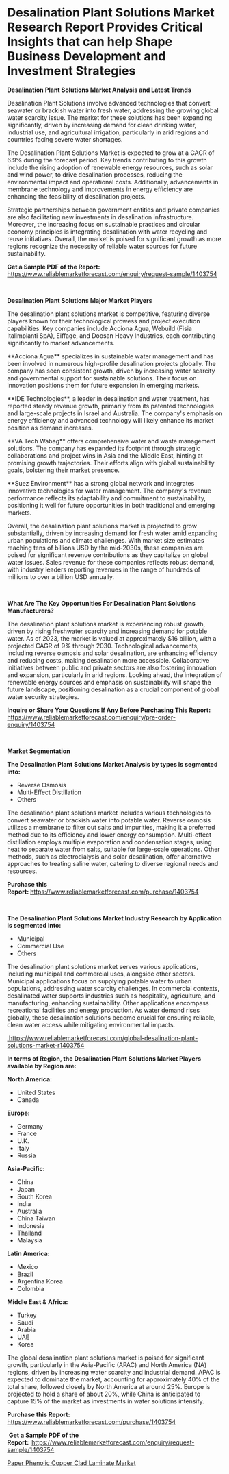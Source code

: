 <p><h1>Desalination Plant Solutions Market Research Report Provides Critical Insights that can help Shape Business Development and Investment Strategies</h1></p><p><strong>Desalination Plant Solutions Market Analysis and Latest Trends</strong></p>
<p><p>Desalination Plant Solutions involve advanced technologies that convert seawater or brackish water into fresh water, addressing the growing global water scarcity issue. The market for these solutions has been expanding significantly, driven by increasing demand for clean drinking water, industrial use, and agricultural irrigation, particularly in arid regions and countries facing severe water shortages.</p><p>The Desalination Plant Solutions Market is expected to grow at a CAGR of 6.9% during the forecast period. Key trends contributing to this growth include the rising adoption of renewable energy resources, such as solar and wind power, to drive desalination processes, reducing the environmental impact and operational costs. Additionally, advancements in membrane technology and improvements in energy efficiency are enhancing the feasibility of desalination projects. </p><p>Strategic partnerships between government entities and private companies are also facilitating new investments in desalination infrastructure. Moreover, the increasing focus on sustainable practices and circular economy principles is integrating desalination with water recycling and reuse initiatives. Overall, the market is poised for significant growth as more regions recognize the necessity of reliable water sources for future sustainability.</p></p>
<p><strong>Get a Sample PDF of the Report:&nbsp;</strong> <a href="https://www.reliablemarketforecast.com/enquiry/request-sample/1403754?utm_campaign=1110&utm_medium=2&utm_source=Github&utm_content=ia&utm_term=13012025&utm_id=desalination-plant-solutions">https://www.reliablemarketforecast.com/enquiry/request-sample/1403754</a></p>
<p>&nbsp;</p>
<p><strong>Desalination Plant Solutions Major Market Players</strong></p>
<p><p>The desalination plant solutions market is competitive, featuring diverse players known for their technological prowess and project execution capabilities. Key companies include Acciona Agua, Webuild (Fisia Italimpianti SpA), Eiffage, and Doosan Heavy Industries, each contributing significantly to market advancements.</p><p>**Acciona Agua** specializes in sustainable water management and has been involved in numerous high-profile desalination projects globally. The company has seen consistent growth, driven by increasing water scarcity and governmental support for sustainable solutions. Their focus on innovation positions them for future expansion in emerging markets.</p><p>**IDE Technologies**, a leader in desalination and water treatment, has reported steady revenue growth, primarily from its patented technologies and large-scale projects in Israel and Australia. The company's emphasis on energy efficiency and advanced technology will likely enhance its market position as demand increases.</p><p>**VA Tech Wabag** offers comprehensive water and waste management solutions. The company has expanded its footprint through strategic collaborations and project wins in Asia and the Middle East, hinting at promising growth trajectories. Their efforts align with global sustainability goals, bolstering their market presence.</p><p>**Suez Environment** has a strong global network and integrates innovative technologies for water management. The company's revenue performance reflects its adaptability and commitment to sustainability, positioning it well for future opportunities in both traditional and emerging markets.</p><p>Overall, the desalination plant solutions market is projected to grow substantially, driven by increasing demand for fresh water amid expanding urban populations and climate challenges. With market size estimates reaching tens of billions USD by the mid-2030s, these companies are poised for significant revenue contributions as they capitalize on global water issues. Sales revenue for these companies reflects robust demand, with industry leaders reporting revenues in the range of hundreds of millions to over a billion USD annually.</p></p>
<p>&nbsp;</p>
<p><strong>What Are The Key Opportunities For Desalination Plant Solutions Manufacturers?</strong></p>
<p><p>The desalination plant solutions market is experiencing robust growth, driven by rising freshwater scarcity and increasing demand for potable water. As of 2023, the market is valued at approximately $16 billion, with a projected CAGR of 9% through 2030. Technological advancements, including reverse osmosis and solar desalination, are enhancing efficiency and reducing costs, making desalination more accessible. Collaborative initiatives between public and private sectors are also fostering innovation and expansion, particularly in arid regions. Looking ahead, the integration of renewable energy sources and emphasis on sustainability will shape the future landscape, positioning desalination as a crucial component of global water security strategies.</p></p>
<p><strong>Inquire or Share Your Questions If Any Before Purchasing This Report:</strong> <a href="https://www.reliablemarketforecast.com/enquiry/pre-order-enquiry/1403754?utm_campaign=1110&utm_medium=2&utm_source=Github&utm_content=ia&utm_term=13012025&utm_id=desalination-plant-solutions">https://www.reliablemarketforecast.com/enquiry/pre-order-enquiry/1403754</a></p>
<p>&nbsp;</p>
<p><strong>Market Segmentation</strong></p>
<p><strong>The Desalination Plant Solutions Market Analysis by types is segmented into:</strong></p>
<p><ul><li>Reverse Osmosis</li><li>Multi-Effect Distillation</li><li>Others</li></ul></p>
<p><p>The desalination plant solutions market includes various technologies to convert seawater or brackish water into potable water. Reverse osmosis utilizes a membrane to filter out salts and impurities, making it a preferred method due to its efficiency and lower energy consumption. Multi-effect distillation employs multiple evaporation and condensation stages, using heat to separate water from salts, suitable for large-scale operations. Other methods, such as electrodialysis and solar desalination, offer alternative approaches to treating saline water, catering to diverse regional needs and resources.</p></p>
<p><strong>Purchase this Report:&nbsp;</strong><a href="https://www.reliablemarketforecast.com/purchase/1403754?utm_campaign=1110&utm_medium=2&utm_source=Github&utm_content=ia&utm_term=13012025&utm_id=desalination-plant-solutions">https://www.reliablemarketforecast.com/purchase/1403754</a></p>
<p>&nbsp;</p>
<p><strong>The Desalination Plant Solutions Market Industry Research by Application is segmented into:</strong></p>
<p><ul><li>Municipal</li><li>Commercial Use</li><li>Others</li></ul></p>
<p><p>The desalination plant solutions market serves various applications, including municipal and commercial uses, alongside other sectors. Municipal applications focus on supplying potable water to urban populations, addressing water scarcity challenges. In commercial contexts, desalinated water supports industries such as hospitality, agriculture, and manufacturing, enhancing sustainability. Other applications encompass recreational facilities and energy production. As water demand rises globally, these desalination solutions become crucial for ensuring reliable, clean water access while mitigating environmental impacts.</p></p>
<p><a href="https://www.reliablemarketforecast.com/global-desalination-plant-solutions-market-r1403754?utm_campaign=1110&utm_medium=2&utm_source=Github&utm_content=ia&utm_term=13012025&utm_id=desalination-plant-solutions">&nbsp;https://www.reliablemarketforecast.com/global-desalination-plant-solutions-market-r1403754</a></p>
<p><strong>In terms of Region, the Desalination Plant Solutions Market Players available by Region are:</strong></p>
<p>
    <p> <strong> North America: </strong>
        <ul>
            <li>United States</li>
            <li>Canada</li>
        </ul>
        </p> 
    <p> <strong> Europe: </strong>
        <ul>
            <li>Germany</li>
            <li>France</li>
            <li>U.K.</li>
            <li>Italy</li>
            <li>Russia</li>
        </ul>
        </p> 
    <p> <strong> Asia-Pacific: </strong>
        <ul>
            <li>China</li>
            <li>Japan</li>
            <li>South Korea</li>
            <li>India</li>
            <li>Australia</li>
            <li>China Taiwan</li>
            <li>Indonesia</li>
            <li>Thailand</li>
            <li>Malaysia</li>
        </ul>
        </p> 
    <p> <strong> Latin America: </strong>
        <ul>
            <li>Mexico</li>
            <li>Brazil</li>
            <li>Argentina Korea</li>
            <li>Colombia</li>
        </ul>
        </p> 
    <p> <strong> Middle East & Africa: </strong>
        <ul>
            <li>Turkey</li>
            <li>Saudi</li>
            <li>Arabia</li>
            <li>UAE</li>
            <li>Korea</li>
        </ul>
    </p>
    </p>
<p><p>The global desalination plant solutions market is poised for significant growth, particularly in the Asia-Pacific (APAC) and North America (NA) regions, driven by increasing water scarcity and industrial demand. APAC is expected to dominate the market, accounting for approximately 40% of the total share, followed closely by North America at around 25%. Europe is projected to hold a share of about 20%, while China is anticipated to capture 15% of the market as investments in water solutions intensify.</p></p>
<p><strong>Purchase this Report: </strong><a href="https://www.reliablemarketforecast.com/purchase/1403754?utm_campaign=1110&utm_medium=2&utm_source=Github&utm_content=ia&utm_term=13012025&utm_id=desalination-plant-solutions">https://www.reliablemarketforecast.com/purchase/1403754</a></p>
<p>&nbsp;<strong>Get a Sample PDF of the Report:&nbsp;&nbsp;</strong><a href="https://www.reliablemarketforecast.com/enquiry/request-sample/1403754?utm_campaign=1110&utm_medium=2&utm_source=Github&utm_content=ia&utm_term=13012025&utm_id=desalination-plant-solutions">https://www.reliablemarketforecast.com/enquiry/request-sample/1403754</a></p>
<p><strong></strong></p>
<p><p><a href="https://github.com/WillieWoodard/Market-Research-Report-List-7/blob/main/paper-phenolic-copper-clad-laminate-market.md?utm_campaign=1110&utm_medium=2&utm_source=Github&utm_content=ia&utm_term=13012025&utm_id=desalination-plant-solutions">Paper Phenolic Copper Clad Laminate Market</a></p></p>